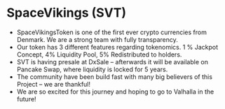 # SpaceVikings (SVT) 
+ SpaceVikingsToken is one of the first ever crypto currencies from Denmark. We are a strong team with fully transparency. 
+ Our token has 3 different features regarding tokenomics. 1 % Jackpot Concept, 4% Liquidity Pool, 5% Redistributed to holders. 
+ SVT is having presale at DxSale – afterwards it will be available on Pancake Swap, where liquidity is locked for 5 years. 
+ The community have been build fast with many big believers of this Project – we are thankful!
+ We are so excited for this journey and hoping to go to Valhalla in the future! 
